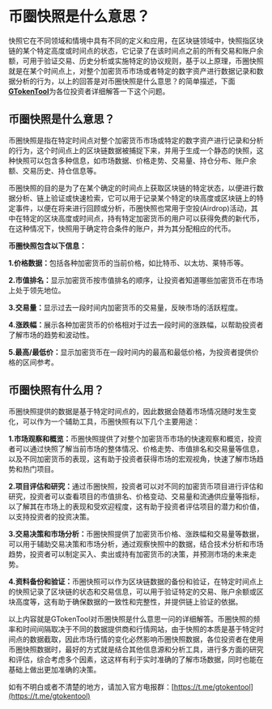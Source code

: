 # 币圈快照是什么意思？

快照它在不同领域和情境中具有不同的定义和应用，在区块链领域中，快照指区块链的某个特定高度或时间点的状态，它记录了在该时间点之前的所有交易和账户余额，可用于验证交易、历史分析或实施特定的协议规则，基于以上原理，币圈快照就是在某个时间点上，对整个加密货币市场或者特定的数字资产进行数据记录和数据分析的行为，以上的回答是对币圈快照是什么意思？的简单描述，下面[**GTokenTool**](https://www.gtokentool.com)为各位投资者详细解答一下这个问题。

## 币圈快照是什么意思？

币圈快照是指在特定时间点对整个加密货币市场或特定的数字资产进行记录和分析的行为，这个时间点上的区块链数据被捕捉下来，并用于生成一个静态的快照，这种快照可以包含多种信息，如市场数据、价格走势、交易量、持仓分布、账户余额、交易历史、持仓信息等。

币圈快照的目的是为了在某个确定的时间点上获取区块链的特定状态，以便进行数据分析、链上验证或快速检索，它可以用于记录某个特定的块高度或区块链上的特定事件，以便在将来进行回顾或分析，币圈快照也常用于空投(Airdrop)活动，其中在特定的区块高度或时间点，持有特定加密货币的用户可以获得免费的新代币，在这种情况下，快照用于确定符合条件的账户，并为其分配相应的代币。

**币圈快照包含以下信息：**

**1.价格数据：**&#x5305;括各种加密货币的当前价格，如比特币、以太坊、莱特币等。

**2.市值排名：**&#x663E;示加密货币按市值排名的顺序，让投资者知道哪些加密货币在市场上处于领先地位。

**3.交易量：**&#x663E;示过去一段时间内加密货币的交易量，反映市场的活跃程度。

**4.涨跌幅：**&#x5C55;示各种加密货币的价格相对于过去一段时间的涨跌幅，以帮助投资者了解市场的趋势和波动性。

**5.最高/最低价：**&#x663E;示加密货币在一段时间内的最高和最低价格，为投资者提供价格的区间参考。

## 币圈快照有什么用？

币圈快照提供的数据是基于特定时间点的，因此数据会随着市场情况随时发生变化，可以作为一个辅助工具，币圈快照有以下几个主要用途：

**1.市场观察和概览：**&#x5E01;圈快照提供了对整个加密货币市场的快速观察和概览，投资者可以通过快照了解当前市场的整体情况、价格走势、市值排名和交易量等信息，以及不同加密货币的表现，这有助于投资者获得市场的宏观视角，快速了解市场趋势和热门项目。

**2.项目评估和研究：**&#x901A;过币圈快照，投资者可以对不同的加密货币项目进行评估和研究，投资者可以查看项目的市值排名、价格变动、交易量和流通供应量等指标，以了解其在市场上的表现和受欢迎程度，这有助于投资者评估项目的潜力和价值，以支持投资者的投资决策。

**3.交易决策和市场分析：**&#x5E01;圈快照提供了加密货币价格、涨跌幅和交易量等数据，可以用于辅助交易决策和市场分析，通过观察快照中的数据，结合技术分析和市场趋势，投资者可以制定买入、卖出或持有加密货币的决策，并预测市场的未来走势。

**4.资料备份和验证：**&#x5E01;圈快照可以作为区块链数据的备份和验证，在特定时间点上的快照记录了区块链的状态和交易信息，可以用于验证特定的交易、账户余额或区块高度等，这有助于确保数据的一致性和完整性，并提供链上验证的依据。

以上内容就是GTokenTool对币圈快照是什么意思一问的详细解答。币圈快照的频率和时间间隔取决于不同的数据提供商和行情网站，由于快照的本质是基于特定时间点的数据截取，因此市场行情的变化必然影响币圈快照数据，各位投资者在使用币圈快照数据时，最好的方式就是结合其他信息源和分析工具，进行多方面的研究和评估，综合考虑多个因素，这这样有利于实时准确的了解市场数据，同时也能在基础上做出更加准确的决策。

如有不明白或者不清楚的地方，请加入官方电报群：[https://t.me/gtokentool](https://t.me/gtokentool)
